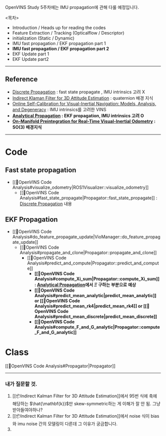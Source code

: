OpenVINS Study 5주차에는 IMU propagation에 관해 다룰 예정입니다.

<목차> 
- Introduction / Heads up for reading the codes
- Feature Extraction / Tracking (Opticalflow / Descriptor)
- initialization (Static / Dynamic)
- IMU fast propagation / EKF propagation part 1
- **IMU fast propagation / EKF propagation part 2**
- EKF Update part 1
- EKF Update part2
---
## Reference
- [Discrete Propagation](https://docs.openvins.com/propagation_discrete.html) : fast state propagate , IMU intrinsics 고려 X
-  [Indirect Klaman Filter for 3D Attitude Estimation](https://mars.cs.umn.edu/tr/reports/Trawny05b.pdf) : quaternion 배경 지식
- [Online Self-Calibration for Visual-Inertial Navigation: Models, Analysis, and Degeneracy](https://ieeexplore.ieee.org/stamp/stamp.jsp?tp=&arnumber=10145468) : IMU intrinsics를 고려한 VINS 
- **[Analytical Propagation](https://docs.openvins.com/propagation_analytical.html) : EKF propagation, IMU intrinsics 고려 O**
- **[On-Manifold Preintegration for Real-Time Visual-Inertial Odometry](https://rpg.ifi.uzh.ch/docs/TRO16_forster.pdf) : SO(3) 배경지식** 
---
# Code
## Fast state propagation
- [[🧩OpenVINS Code Analysis#visualize_odometry|ROS1Visualizer::visualize_odometry]]
	- [[🧩OpenVINS Code Analysis#fast_state_propagate|Propagator::fast_state_propagate]] : [Discrete Propagation](https://docs.openvins.com/propagation_discrete.html) 내용
## EKF Propagation
- [[🧩OpenVINS Code Analysis#do_feature_propagate_update|VioManager::do_feature_propagate_update]] 
	- [[🧩OpenVINS Code Analysis#propagate_and_clone|Propagator::propagate_and_clone]]
		- [[🧩OpenVINS Code Analysis#predict_and_compute|Propagator::predict_and_compute]]
			- **[[🧩OpenVINS Code Analysis#compute_Xi_sum|Propagator::compute_Xi_sum]] :  [Analytical Propagation](https://docs.openvins.com/propagation_analytical.html)에서 $\Xi$ 구하는 부분으로 예상** 
			- **[[🧩OpenVINS Code Analysis#predict_mean_analytic|predict_mean_analytic]]  or   [[🧩OpenVINS Code Analysis#predict_mean_rk4|predict_mean_rk4]]   or   [[🧩OpenVINS Code Analysis#predict_mean_discrete|predict_mean_discrete]]** 
			- **[[🧩OpenVINS Code Analysis#compute_F_and_G_analytic|Propagator::compute_F_and_G_analytic]]**
# Class
[[🧩OpenVINS Code Analysis#Propagator|Propagator]]

---
### 내가 질문할 것.
1. [[📦️Indirect Kalman Filter for 3D Attitude Estimation]]에서 95번 식에 축에 해당하는 $\hat{\mathbf{k}}$만 skew-symmetric하는 게 이해가 잘 안 됨. 그냥 받아들여야하나?
2. [[📦️Indirect Kalman Filter for 3D Attitude Estimation]]에서 noise 식이 bias와 imu noise 간의 모델링이 다른데 그 이유가 궁금합니다.
3. 